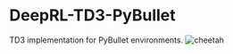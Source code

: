 # DeepRL-TD3-PyBullet
 TD3 implementation for PyBullet environments.
![cheetah](./videos/cheetah_training.gif)
